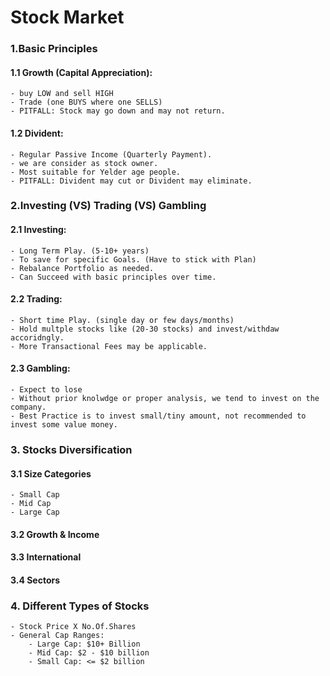 # Stock Market 

### 1.Basic Principles
#### 1.1 Growth (Capital Appreciation):
	- buy LOW and sell HIGH
	- Trade (one BUYS where one SELLS)
	- PITFALL: Stock may go down and may not return.
	
#### 1.2 Divident:
	- Regular Passive Income (Quarterly Payment).
	- we are consider as stock owner.
	- Most suitable for Yelder age people.
	- PITFALL: Divident may cut or Divident may eliminate.

### 2.Investing (VS) Trading (VS) Gambling
#### 2.1 Investing:
	- Long Term Play. (5-10+ years)
	- To save for specific Goals. (Have to stick with Plan)
	- Rebalance Portfolio as needed.
	- Can Succeed with basic principles over time.

#### 2.2 Trading:
	- Short time Play. (single day or few days/months)
	- Hold multple stocks like (20-30 stocks) and invest/withdaw accoridngly.
	- More Transactional Fees may be applicable.

#### 2.3 Gambling:
	- Expect to lose
	- Without prior knolwdge or proper analysis, we tend to invest on the company.
	- Best Practice is to invest small/tiny amount, not recommended to invest some value money.

### 3. Stocks Diversification
#### 3.1 Size Categories
	- Small Cap
	- Mid Cap
	- Large Cap

#### 3.2 Growth & Income
#### 3.3 International
#### 3.4 Sectors

### 4. Different Types of Stocks
	- Stock Price X No.Of.Shares
	- General Cap Ranges:
		- Large Cap: $10+ Billion
		- Mid Cap: $2 - $10 billion
		- Small Cap: <= $2 billion
		
	